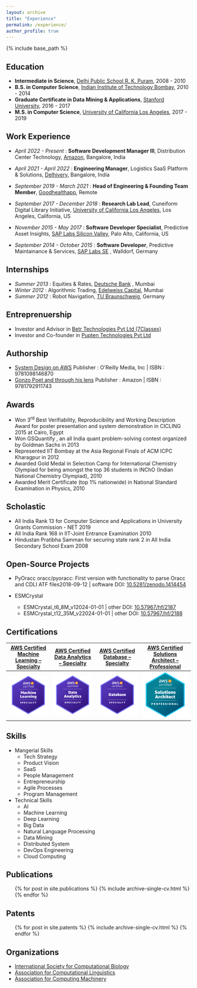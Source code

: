 ```yaml
---
layout: archive
title: "Experience"
permalink: /experience/
author_profile: true
---
```


{% include base_path %}

Education
--------
* **Intermediate in Science**, [Delhi Public School R. K. Puram](https://dpsrkp.net/), 2008 - 2010
* **B.S. in Computer Science**, [Indian Institute of Technology Bombay](https://www.iitb.ac.in/), 2010 - 2014
* **Graduate Certificate in Data Mining & Applications**, [Stanford University](https://www.stanford.edu/), 2016 - 2017 
* **M.S. in Computer Science**, [University of California Los Angeles](https://www.ucla.edu/), 2017 - 2019

Work Experience
--------
* *April 2022 - Present* : **Software Development Manager III**, Distribution Center Technology, [Amazon](https://amazon.com), Bangalore, India

* *April 2021 - April 2022* : **Engineering Manager**, Logistics SaaS Platform & Solutions, [Delhivery](https://www.delhivery.com/), Bangalore, India

* *September 2019 - March 2021* : **Head of Engineering & Founding Team Member**, [Goodhealthapp](https://www.goodhealthapp.com/), Remote

* *September 2017 - December 2018* : **Research Lab Lead**, Cuneiform Digital Library Initiative, [University of California Los Angeles](https://www.ucla.edu/), Los Angeles, California, US

* *November 2015 - May 2017* : **Software Developer Specialist**, Predictive Asset Insights, [SAP Labs Silicon Valley](https://www.sap.com/), Palo Alto, California, US

* *September 2014 - October 2015* : **Software Developer**, Predictive Maintainance & Services, [SAP Labs SE](https://www.sap.com/)
, Walldorf, Germany

Internships
--------

* *Summer 2013* : Equities & Rates, [Deutsche Bank](https://country.db.com/india) , Mumbai
* *Winter 2012* : Algorithmic Trading, [Edelweiss Capital](https://www.edelweiss.in/), Mumbai
* *Summer 2012* : Robot Navigation, [TU Braunschweig](https://www.tu-braunschweig.de/en/), Germany

Entreprenuership
--------
* Investor and Advisor in [Betr Technologies Pvt Ltd (7Classes)](https://7classes.com/)
* Investor and Co-founder in [Pupten Technologies Pvt Ltd](https://pupten.com/)

Authorship
--------
* [System Design on AWS](https://learning.oreilly.com/library/view/system-design-on/9781098146887/)
Publisher : O'Reilly Media, Inc | ISBN : 9781098146870 
* [Gonzo Poet and through his lens](https://www.amazon.in/Gonzo-Poet-through-his-lens-ebook/dp/B07M6CWQJJ)
Publisher : Amazon | ISBN : 9781792911743


Awards
--------
* Won 3<sup>rd</sup> Best Verifiability, Reproducibility and Working Description Award for poster presentation and system demonstration in CICLING 2015 at Cairo, Egypt
* Won GSQuantify , an all India quant problem-solving contest organized by Goldman Sachs in 2013
* Represented IIT Bombay at the Asia Regional Finals of ACM ICPC Kharagpur in 2012
* Awarded Gold Medal in Selection Camp for International Chemistry Olympiad
for being amongst the top 36 students in INChO (Indian National Chemistry Olympiad), 2010
* Awarded Merit Certificate (top 1% nationwide) in National Standard Examination in Physics, 2010

Scholastic
--------
* All India Rank 13 for Computer Science and Applications in University Grants Commission - NET 2019
* All India Rank 168 in IIT-Joint Entrance Examination 2010
* Hindustan Pratibha Samman for securing state rank 2 in All India Secondary School Exam 2008

Open-Source Projects
--------
* PyOracc
  oracc/pyoracc: First version with functionality to parse Oracc and CDLI ATF files2018-09-12 | software
  DOI: [10.5281/zenodo.1414454](https://doi.org/10.5281/zenodo.1414454)

* ESMCrystal
  * ESMCrystal_t6_8M_v12024-01-01 | other
    DOI: [10.57967/hf/2187](https://doi.org/10.57967/hf/2187)
  * ESMCrystal_t12_35M_v22024-01-01 | other
    DOI: [10.57967/hf/2188](https://doi.org/10.57967/hf/2188)

Certifications
--------

[AWS Certified Machine Learning – Specialty](https://www.credly.com/badges/57e1b710-bd6b-4224-bc56-cb65e3363787) | [AWS Certified Data Analytics – Specialty](https://www.credly.com/badges/73f3faa9-1782-4ade-9004-14f5bbcfed14)  | [AWS Certified Database – Specialty](https://www.credly.com/badges/acc39f10-141c-40ee-b20e-3e04eb0592e1) | [AWS Certified Solutions Architect – Professional](https://www.credly.com/badges/7a01b42a-1edd-446b-9c8b-db8847d6d8c4)
:-------------------------:|:-------------------------:|:-------------------------:|:-------------------------:
![](/images/certifications/img13.png)  |  ![](/images/certifications/img12.png)  |  ![](/images/certifications/img11.png)  |  ![](/images/certifications/img14.png)  

  
Skills
--------

* Mangerial Skills
  * Tech Strategy 
  * Product Vision 
  * SaaS
  * People Management 
  * Entrepreneurship
  * Agile Processes 
  * Program Management
* Technical Skills
  * AI
  * Machine Learning
  * Deep Learning
  * Big Data
  * Natural Language Processing
  * Data Mining
  * Distributed System
  * DevOps Engineering
  * Cloud Computing

Publications
--------
  <ul>{% for post in site.publications %}
    {% include archive-single-cv.html %}
  {% endfor %}</ul>

Patents
--------
  <ul>{% for post in site.patents %}
    {% include archive-single-cv.html %}
  {% endfor %}</ul>

Organizations
--------
* [International Society for Computational Biology](https://iscb.junolive.co/Nucleus/member/11706)
* [Association for Computational Linguistics](https://www.aclweb.org/portal/users/jayanthjaiswal)
* [Association for Computing Machinery](http://member.acm.org/~jjayanth)
  
<!-- Talks
--------
  <ul>{% for post in site.talks %}
    {% include archive-single-talk-cv.html %}
  {% endfor %}</ul> -->
  
<!-- Teaching
--------
  <ul>{% for post in site.teaching %}
    {% include archive-single-cv.html %}
  {% endfor %}</ul> -->
  
